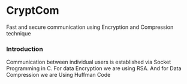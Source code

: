 # CryptCom
Fast and secure communication using Encryption and Compression technique 

### Introduction

Communication between individual users is established via Socket Programming in C.
For data Encryption we are using RSA. And for Data Compression we are Using Huffman Code

